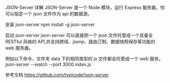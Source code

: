 JSON-Server 详解
JSON-Server 是一个 Node 模块，运行 Express 服务器，你可以指定一个 json 文件作为 api 的数据源。

安装 json-server
npm install -g json-server

启动 json-server
json-server 可以直接把一个 json 文件托管成一个具备全 RESTful 风格的 API,并支持跨域、jsonp、路由订制、数据快照保存等功能的 web 服务器。

例如以下命令，文件夹 data 下的相同类型的 js 文件都会托管成一个 web 服务。
json-server --watch --port 3000 index.js

参考文档
https://github.com/typicode/json-server

